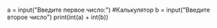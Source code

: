 a = input("Введите первое число:") #Калькулятор
b = input("Введите второе число")
print(int(a) + int(b))
